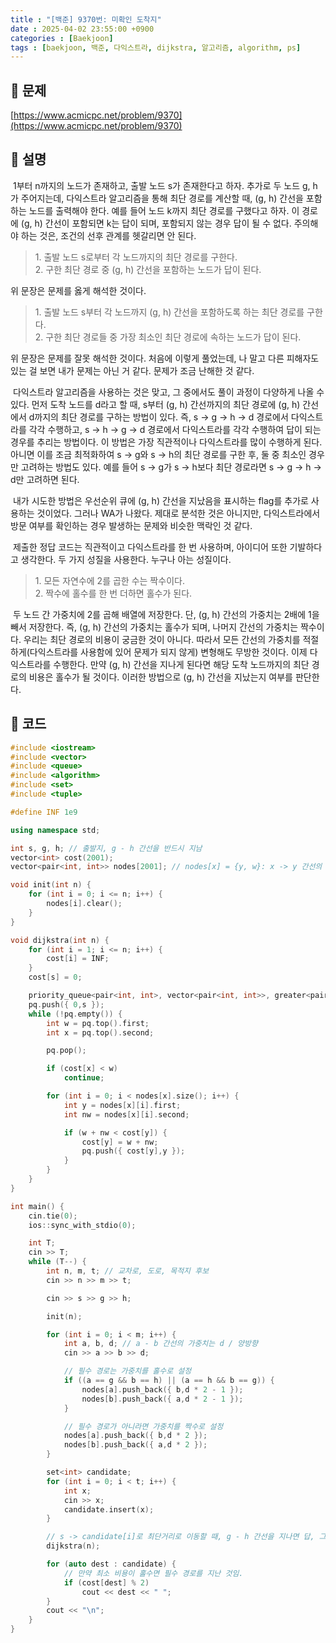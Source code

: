 ```yaml
---
title : "[백준] 9370번: 미확인 도착지"
date : 2025-04-02 23:55:00 +0900
categories : [Baekjoon]
tags : [baekjoon, 백준, 다익스트라, dijkstra, 알고리즘, algorithm, ps]
---
```


## 📌 문제

[https://www.acmicpc.net/problem/9370](https://www.acmicpc.net/problem/9370)

## 📌 설명

 1부터 n까지의 노드가 존재하고, 출발 노드 s가 존재한다고 하자. 추가로 두 노드 g, h가 주어지는데, 다익스트라 알고리즘을 통해 최단 경로를 계산할 때, (g, h) 간선을 포함하는 노드를 출력해야 한다. 예를 들어 노드 k까지 최단 경로를 구했다고 하자. 이 경로에 (g, h) 간선이 포함되면 k는 답이 되며, 포함되지 않는 경우 답이 될 수 없다. 주의해야 하는 것은, 조건의 선후 관계를 헷갈리면 안 된다. 

> 1\. 출발 노드 s로부터 각 노드까지의 최단 경로를 구한다.  
> 2\. 구한 최단 경로 중 (g, h) 간선을 포함하는 노드가 답이 된다.

위 문장은 문제를 옳게 해석한 것이다.

> 1\. 출발 노드 s부터 각 노드까지 (g, h) 간선을 포함하도록 하는 최단 경로를 구한다.  
> 2\. 구한 최단 경로들 중 가장 최소인 최단 경로에 속하는 노드가 답이 된다.

위 문장은 문제를 잘못 해석한 것이다. 처음에 이렇게 풀었는데, 나 말고 다른 피해자도 있는 걸 보면 내가 문제는 아닌 거 같다. 문제가 조금 난해한 것 같다.

 다익스트라 알고리즘을 사용하는 것은 맞고, 그 중에서도 풀이 과정이 다양하게 나올 수 있다. 먼저 도착 노드를 d라고 할 때, s부터 (g, h) 간선까지의 최단 경로에 (g, h) 간선에서 d까지의 최단 경로를 구하는 방법이 있다. 즉, s -> g -> h -> d 경로에서 다익스트라를 각각 수행하고, s -> h -> g -> d 경로에서 다익스트라를 각각 수행하여 답이 되는 경우를 추리는 방법이다. 이 방법은 가장 직관적이나 다익스트라를 많이 수행하게 된다. 아니면 이를 조금 최적화하여 s -> g와 s -> h의 최단 경로를 구한 후, 둘 중 최소인 경우만 고려하는 방법도 있다. 예를 들어 s -> g가 s -> h보다 최단 경로라면 s -> g -> h -> d만 고려하면 된다.

 내가 시도한 방법은 우선순위 큐에 (g, h) 간선을 지났음을 표시하는 flag를 추가로 사용하는 것이었다. 그러나 WA가 나왔다. 제대로 분석한 것은 아니지만, 다익스트라에서 방문 여부를 확인하는 경우 발생하는 문제와 비슷한 맥락인 것 같다.

 제출한 정답 코드는 직관적이고 다익스트라를 한 번 사용하며, 아이디어 또한 기발하다고 생각한다. 두 가지 성질을 사용한다. 누구나 아는 성질이다.

> 1\. 모든 자연수에 2를 곱한 수는 짝수이다.  
> 2\. 짝수에 홀수를 한 번 더하면 홀수가 된다.

 두 노드 간 가중치에 2를 곱해 배열에 저장한다. 단, (g, h) 간선의 가중치는 2배에 1을 빼서 저장한다. 즉, (g, h) 간선의 가중치는 홀수가 되며, 나머지 간선의 가중치는 짝수이다. 우리는 최단 경로의 비용이 궁금한 것이 아니다. 따라서 모든 간선의 가중치를 적절하게(다익스트라를 사용함에 있어 문제가 되지 않게) 변형해도 무방한 것이다. 이제 다익스트라를 수행한다. 만약 (g, h) 간선을 지나게 된다면 해당 도착 노드까지의 최단 경로의 비용은 홀수가 될 것이다. 이러한 방법으로 (g, h) 간선을 지났는지 여부를 판단한다.

## 📌 코드

```cpp
#include <iostream>
#include <vector>
#include <queue>
#include <algorithm>
#include <set>
#include <tuple>

#define INF 1e9

using namespace std;

int s, g, h; // 출발지, g - h 간선을 반드시 지남
vector<int> cost(2001);
vector<pair<int, int>> nodes[2001]; // nodes[x] = {y, w}: x -> y 간선의 가중치는 w

void init(int n) {
	for (int i = 0; i <= n; i++) {
		nodes[i].clear();
	}
}

void dijkstra(int n) {
	for (int i = 1; i <= n; i++) {
		cost[i] = INF;
	}
	cost[s] = 0;

	priority_queue<pair<int, int>, vector<pair<int, int>>, greater<pair<int, int>>> pq;
	pq.push({ 0,s });
	while (!pq.empty()) {
		int w = pq.top().first;
		int x = pq.top().second;

		pq.pop();

		if (cost[x] < w)
			continue;

		for (int i = 0; i < nodes[x].size(); i++) {
			int y = nodes[x][i].first;
			int nw = nodes[x][i].second;

			if (w + nw < cost[y]) {
				cost[y] = w + nw;
				pq.push({ cost[y],y });
			}
		}
	}
}

int main() {
	cin.tie(0);
	ios::sync_with_stdio(0);

	int T;
	cin >> T;
	while (T--) {
		int n, m, t; // 교차로, 도로, 목적지 후보
		cin >> n >> m >> t;

		cin >> s >> g >> h;

		init(n);

		for (int i = 0; i < m; i++) {
			int a, b, d; // a - b 간선의 가중치는 d / 양방향
			cin >> a >> b >> d;

			// 필수 경로는 가중치를 홀수로 설정
			if ((a == g && b == h) || (a == h && b == g)) {
				nodes[a].push_back({ b,d * 2 - 1 });
				nodes[b].push_back({ a,d * 2 - 1 });
			}

			// 필수 경로가 아니라면 가중치를 짝수로 설정
			nodes[a].push_back({ b,d * 2 });
			nodes[b].push_back({ a,d * 2 });
		}

		set<int> candidate;
		for (int i = 0; i < t; i++) {
			int x;
			cin >> x;
			candidate.insert(x);
		}

		// s -> candidate[i]로 최단거리로 이동할 때, g - h 간선을 지나면 답, 그렇지 않으면 답 X
		dijkstra(n);

		for (auto dest : candidate) {
			// 만약 최소 비용이 홀수면 필수 경로를 지난 것임.
			if (cost[dest] % 2)
				cout << dest << " ";
		}
		cout << "\n";
	}
}
```